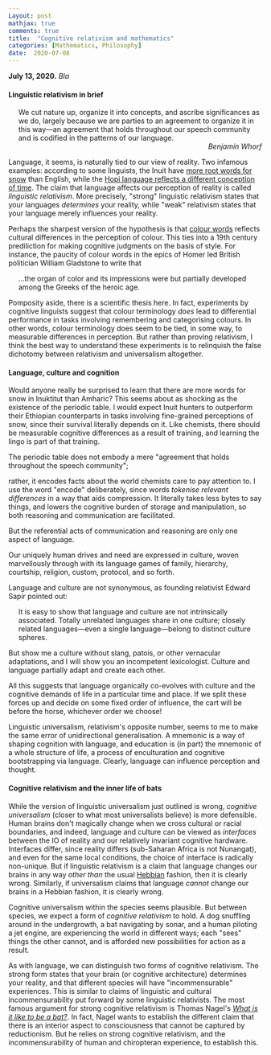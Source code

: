 ```yaml
---
Layout: post
mathjax: true
comments: true
title:  "Cognitive relativism and mathematics"
categories: [Mathematics, Philosophy]
date:  2020-07-08
---
```


**July 13, 2020.** *Bla*

#### Linguistic relativism in brief

<span style="padding-left: 20px; display:block">
We cut nature up, organize it into
concepts, and ascribe significances as we do, largely because we are
parties to an agreement to organize it in this way—an agreement that
holds throughout our speech community and is codified in the patterns
of our language.
</span>

<!-- We dissect nature along lines laid down by our native language. The
categories and types that we isolate from the world of phenomena we do
not find there because they stare every observer in the face; on the
contrary, the world is presented in a kaleidoscope flux of impressions
which has to be organized by our minds—and this means largely by the
linguistic systems of our minds. -->

<div style="text-align: right"><i>Benjamin Whorf</i> </div>

Language, it seems, is naturally tied to our view of reality.
Two infamous examples: according to some linguists, the Inuit have
[more root words for snow](https://en.wikipedia.org/wiki/Eskimo_words_for_snow)
than English, while the
[Hopi language reflects a different conception of time](https://en.wikipedia.org/wiki/Hopi_time_controversy).
The claim that language affects our perception of reality is called
*linguistic relativism*. More precisely, "strong" linguistic
relativism states that your languages *determines* your reality, while
"weak" relativism states that your language merely influences your reality.

Perhaps the sharpest version of the hypothesis is that
[colour words](https://en.wikipedia.org/wiki/Linguistic_relativity_and_the_color_naming_debate)
reflects cultural differences in the perception of colour.
This ties into a 19th century prediliction for making cognitive
judgments on the basis of style.
For instance, the paucity of colour words in the epics of Homer led
British politician William Gladstone to write that

<span style="padding-left: 20px; display:block">
...the organ of color and its impressions were but partially
developed among the Greeks of the heroic age.
</span>

Pomposity aside, there is a scientific thesis
here.
In fact, experiments by cognitive linguists suggest that colour
terminology *does* lead to differential performance in tasks involving
remembering and categorising colours.
In other words, colour terminology does seem to be tied, in some way, to
measurable differences in perception.
But rather than proving relativism, I think the best way to understand
these experiments is to relinquish the false dichotomy between
relativism and universalism altogether.

#### Language, culture and cognition

<!-- The controversy seems amusingly overblown. -->
Would anyone really be surprised to learn that there are more words
for snow in Inuktitut than Amharic?
This seems about as shocking as the existence of the periodic table.
I would expect Inuit hunters to outperform their Ethiopian
counterparts in tasks involving fine-grained perceptions of snow,
since their survival literally depends on it.
Like chemists, there should be measurable cognitive differences as a
result of training, and learning the lingo is part of that training.
<!-- since, like a chemist, they are trained to do so.
Put differently, survival *depends* on measurable cognitive
differences that are plausibly reflected in the language. -->
<!-- There is every reason to suppose there are measurable cognitive
differences; survival depends on it. -->

The periodic table does not embody a mere
"agreement that holds throughout the speech community";
<!-- Certainly it is an agreement, but it not an arbitrary one.-->
rather, it encodes facts about the world chemists care to pay attention to.
I use the word "encode" deliberately, since words *tokenise relevant
differences* in a way that aids compression.
It literally takes less bytes to say things, and lowers the cognitive
burden of storage and manipulation, so both reasoning and
communication are facilitated.

But the referential acts of communication and reasoning are only one
aspect of language.
<!-- Our brain, with its phylogenetic onion skin of drives of abilities, is
 fantastically elaborated in human culture. -->
Our uniquely human drives and need are expressed in culture, woven
marvellously through with its language games of family, hierarchy,
courtship, religion, custom, protocol, and so forth.
<!-- It will also presumably have cultural relevance, with words playing an
important role in the system of concepts, hierarchies, relationships and language
games that human culture is built on.
Tokenises relevant differences is facilitates reasoning and -->
<!-- communication. -->
Language and culture are not synonymous, as founding relativist
Edward Sapir pointed out:

<span style="padding-left: 20px; display:block">
It is easy to show that language and culture are not intrinsically
associated. Totally unrelated languages share in one culture; closely
related languages—even a single language—belong to distinct culture
spheres.
</span>

But show me a culture without slang, patois, or other vernacular
adaptations, and I will show you an incompetent lexicologist.
Culture and language partially adapt and create each other.

All this suggests that language organically co-evolves with culture
and the cognitive demands of life in a particular time and place.
If we split these forces up and decide on some fixed order of
influence, the cart will be before the horse, whichever order we choose!
<!--Linguistic relativism is wrong, not because language does not affect
thought, but rather, because they organically co-evolve.-->
Linguistic universalism, relativism's opposite number, seems to me to
make the same error of unidirectional generalisation.
A mnemonic is a way of shaping cognition with language, and education
is (in part) the mnemonic of a whole structure of life, a process of
enculturation and cognitive bootstrapping via language.
Clearly, language can influence perception and thought.
<!--(Of course, teaching has a strongly social aspect as well, but the -->
<!--point is that the influence is sometimes relatively unilateral, -->
<!--pace universalism.)-->

#### Cognitive relativism and the inner life of bats

While the version of linguistic universalism just outlined is wrong,
*cognitive universalism* (closer to what most universalists believe)
is more defensible.
Human brains don't magically change when we cross cultural or racial
boundaries, and indeed, language and culture can be viewed as *interfaces*
between the IO of reality and our relatively invariant cognitive hardware.
Interfaces differ, since reality differs (sub-Saharan Africa is not
Nunangat), and even for the same local conditions, the choice of interface is radically non-unique.
But if linguistic relativism is a claim that language changes our
brains in any way *other than* the usual
[Hebbian](https://en.wikipedia.org/wiki/Hebbian_theory) fashion, then
it is clearly wrong.
Similarly, if universalism claims that language *cannot* change our
brains in a Hebbian fashion, it is clearly wrong.

Cognitive universalism within the species seems plausible.
But between species, we expect a form of *cognitive relativism* to
hold.
A dog snuffling around in the undergrowth, a bat navigating by
sonar, and a human piloting a jet engine, are experiencing the world
in different ways; each "sees" things the other cannot, and is
afforded new possibilities for action as a result.

As with language, we can distinguish two forms of
cognitive relativism.
The strong form states that your brain (or cognitive architecture)
determines your reality, and that different species will have
"incommensurable" experiences.
This is similar to claims of linguistic and cultural
incommensurability put forward by some linguistic relativists.
The most famous argument for strong cognitive relativism is
Thomas Nagel's
[*What is it like to be a bat?*](http://www.philosopher.eu/others-writings/nagel-what-is-it-like-to-be-a-bat/).
In fact, Nagel wants to establish the different claim that
there is an interior aspect to consciousness that cannot be captured
by reductionism. But he relies on strong cognitive relativism, and the
incommensurability of human and chiropteran experience, to establish
this.
